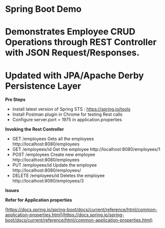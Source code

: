 
# Spring Boot Demo 
# Demonstrates Employee CRUD Operations through REST Controller with JSON Request/Responses.
# Updated with JPA/Apache Derby Persistence Layer

**Pre Steps**
* Install latest version of Spring STS : https://spring.io/tools
* Install Postman plugin in Chrome for testing Rest calls
* Configure server.port = 1975 in application.properties

**Invoking the Rest Controller**
* GET   		/employees 			Gets all the employees   http://localhost:8080/employees
* GET    		/employees/id		Get the employee		 http://localhost:8080/employees/1
* POST   		/employees			Create new employee		 http://localhost:8080/employees
* PUT   		/employees/id		Update the employee		 http://localhost:8080/employees/
* DELETE		/employees/id		Deletes the employee	 http://localhost:8080/employees/3


**Issues**




**Refer for Application properties**

[https://docs.spring.io/spring-boot/docs/current/reference/html/common-application-properties.html](https://docs.spring.io/spring-boot/docs/current/reference/html/common-application-properties.html)



